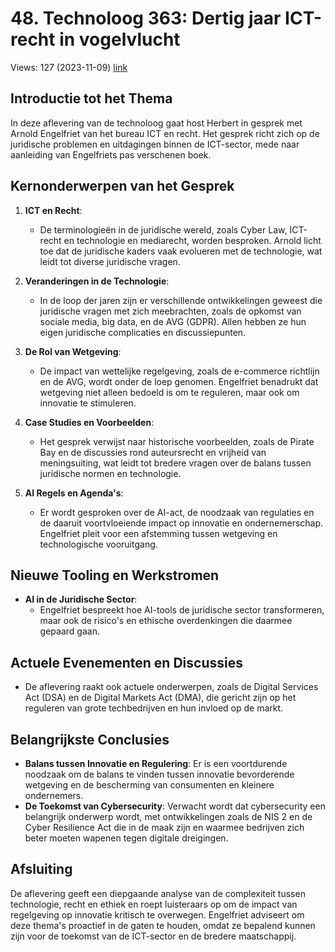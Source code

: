 # 48. Technoloog 363: Dertig jaar ICT-recht in vogelvlucht
Views: 127 (2023-11-09) [link](https://www.youtube.com/watch?v=E09009ut-Ms)


 ## Introductie tot het Thema
In deze aflevering van de technoloog gaat host Herbert in gesprek met Arnold Engelfriet van het bureau ICT en recht. Het gesprek richt zich op de juridische problemen en uitdagingen binnen de ICT-sector, mede naar aanleiding van Engelfriets pas verschenen boek.

## Kernonderwerpen van het Gesprek
1. **ICT en Recht**:
   - De terminologieën in de juridische wereld, zoals Cyber Law, ICT-recht en technologie en mediarecht, worden besproken. Arnold licht toe dat de juridische kaders vaak evolueren met de technologie, wat leidt tot diverse juridische vragen.
  
2. **Veranderingen in de Technologie**:
   - In de loop der jaren zijn er verschillende ontwikkelingen geweest die juridische vragen met zich meebrachten, zoals de opkomst van sociale media, big data, en de AVG (GDPR). Allen hebben ze hun eigen juridische complicaties en discussiepunten.

3. **De Rol van Wetgeving**:
   - De impact van wettelijke regelgeving, zoals de e-commerce richtlijn en de AVG, wordt onder de loep genomen. Engelfriet benadrukt dat wetgeving niet alleen bedoeld is om te reguleren, maar ook om innovatie te stimuleren.

4. **Case Studies en Voorbeelden**:
   - Het gesprek verwijst naar historische voorbeelden, zoals de Pirate Bay en de discussies rond auteursrecht en vrijheid van meningsuiting, wat leidt tot bredere vragen over de balans tussen juridische normen en technologie.

5. **AI Regels en Agenda's**:
   - Er wordt gesproken over de AI-act, de noodzaak van regulaties en de daaruit voortvloeiende impact op innovatie en ondernemerschap. Engelfriet pleit voor een afstemming tussen wetgeving en technologische vooruitgang.

## Nieuwe Tooling en Werkstromen
- **AI in de Juridische Sector**:
  - Engelfriet bespreekt hoe AI-tools de juridische sector transformeren, maar ook de risico's en ethische overdenkingen die daarmee gepaard gaan.

## Actuele Evenementen en Discussies
- De aflevering raakt ook actuele onderwerpen, zoals de Digital Services Act (DSA) en de Digital Markets Act (DMA), die gericht zijn op het reguleren van grote techbedrijven en hun invloed op de markt. 

## Belangrijkste Conclusies
- **Balans tussen Innovatie en Regulering**: Er is een voortdurende noodzaak om de balans te vinden tussen innovatie bevorderende wetgeving en de bescherming van consumenten en kleinere ondernemers.
- **De Toekomst van Cybersecurity**: Verwacht wordt dat cybersecurity een belangrijk onderwerp wordt, met ontwikkelingen zoals de NIS 2 en de Cyber Resilience Act die in de maak zijn en waarmee bedrijven zich beter moeten wapenen tegen digitale dreigingen.

## Afsluiting
De aflevering geeft een diepgaande analyse van de complexiteit tussen technologie, recht en ethiek en roept luisteraars op om de impact van regelgeving op innovatie kritisch te overwegen. Engelfriet adviseert om deze thema's proactief in de gaten te houden, omdat ze bepalend kunnen zijn voor de toekomst van de ICT-sector en de bredere maatschappij.